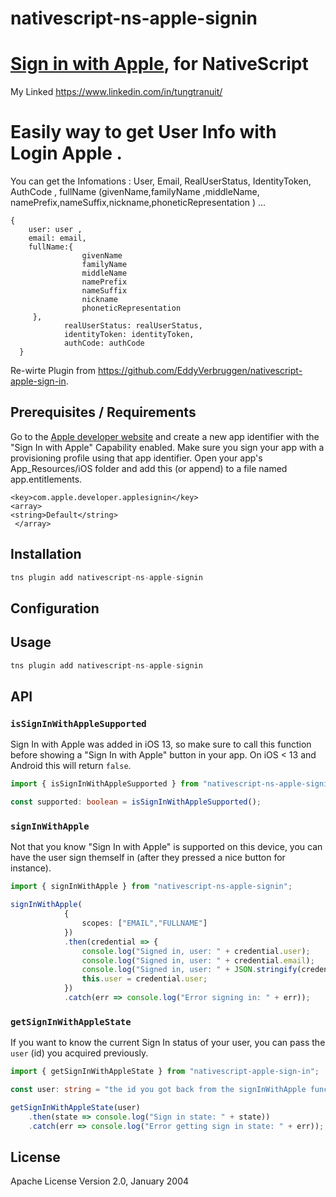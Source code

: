 # nativescript-ns-apple-signin

# [Sign in with Apple](https://developer.apple.com/sign-in-with-apple/), for NativeScript
My Linked https://www.linkedin.com/in/tungtranuit/
#  Easily way to get User Info with Login Apple .
You can get the Infomations : 
User, Email, RealUserStatus, IdentityToken, AuthCode , fullName (givenName,familyName ,middleName, namePrefix,nameSuffix,nickname,phoneticRepresentation )  ...

```shell
{
    user: user ,
    email: email,
    fullName:{
                givenName 
                familyName 
                middleName 
                namePrefix 
                nameSuffix 
                nickname
                phoneticRepresentation 
     },
            realUserStatus: realUserStatus,
            identityToken: identityToken,
            authCode: authCode
  }
  ```
  
Re-wirte Plugin from https://github.com/EddyVerbruggen/nativescript-apple-sign-in.

## Prerequisites / Requirements

Go to the [Apple developer website](https://developer.apple.com/account/resources/identifiers/list) and create a new app identifier with the "Sign In with Apple" Capability enabled. Make sure you sign your app with a provisioning profile using that app identifier.
Open your app's App_Resources/iOS folder and add this (or append) to a file named app.entitlements.

```shell
<key>com.apple.developer.applesignin</key>
<array>
<string>Default</string>
 </array>
 ```

## Installation

```javascript
tns plugin add nativescript-ns-apple-signin
```
## Configuration


## Usage 
 
	
```javascript
tns plugin add nativescript-ns-apple-signin
```

## API

### `isSignInWithAppleSupported`

Sign In with Apple was added in iOS 13, so make sure to call this function before showing a "Sign In with Apple" button in your app.
On iOS < 13 and Android this will return `false`.

```typescript
import { isSignInWithAppleSupported } from "nativescript-ns-apple-signin";

const supported: boolean = isSignInWithAppleSupported();
```

### `signInWithApple`

Not that you know "Sign In with Apple" is supported on this device, you can have the
user sign themself in (after they pressed a nice button for instance).

```typescript
import { signInWithApple } from "nativescript-ns-apple-signin";

signInWithApple(
            {
                scopes: ["EMAIL","FULLNAME"]
            })
            .then(credential => {
                console.log("Signed in, user: " + credential.user);
                console.log("Signed in, user: " + credential.email);
                console.log("Signed in, user: " + JSON.stringify(credential.fullName));
                this.user = credential.user;
            })
            .catch(err => console.log("Error signing in: " + err));
```

### `getSignInWithAppleState`

If you want to know the current Sign In status of your user, you can pass the `user` (id) you acquired previously.

```typescript
import { getSignInWithAppleState } from "nativescript-apple-sign-in";

const user: string = "the id you got back from the signInWithApple function";

getSignInWithAppleState(user)
    .then(state => console.log("Sign in state: " + state))
    .catch(err => console.log("Error getting sign in state: " + err));
```
## License

Apache License Version 2.0, January 2004
